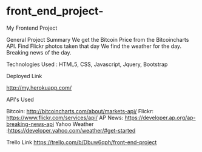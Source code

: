 # front_end_project-
My Frontend Project

General Project Summary
We get the Bitcoin Price from the Bitcoincharts API. Find Flickr photos taken that day We find the weather for the day. Breaking news of the day. 

Technologies Used : HTML5, CSS, Javascript, Jquery, Bootstrap

Deployed Link

http://my.herokuapp.com/

API's Used

Bitcoin: http://bitcoincharts.com/about/markets-api/
Flickr: https://www.flickr.com/services/api/
AP News: https://developer.ap.org/ap-breaking-news-api
Yahoo Weather :https://developer.yahoo.com/weather/#get-started

Trello Link
https://trello.com/b/Dbuw6qph/front-end-project
